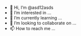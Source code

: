 - 👋 Hi, I’m @asd12asds
- 👀 I’m interested in ...
- 🌱 I’m currently learning ...
- 💞️ I’m looking to collaborate on ...
- 📫 How to reach me ...

<!---
asd12asds/asd12asds is a ✨ special ✨ repository because its `README.md` (this file) appears on your GitHub profile.
You can click the Preview link to take a look at your changes.
--->
